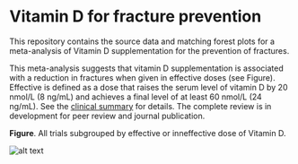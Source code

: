 Vitamin D for fracture prevention
=================================

This repository contains the source data and matching forest plots for a meta-analysis of Vitamin D supplementation for the prevention of fractures.

This meta-analysis suggests that vitamin D supplementation is associated with a reduction in fractures when given in effective doses (see Figure). Effective is defined as a dose that raises the serum level of vitamin D by 20 nmol/L (8 ng/mL) and achieves a final level of at least 60 nmol/L (24 ng/mL). See the [clinical summary](https://github.com/badgettrg/Vitamin-D-for-fracture-prevention/wiki/Clinical-summary) for details. The complete review is in development for peer review and journal publication.

**Figure**. All trials subgrouped by effective or inneffective dose of Vitamin D. 

![alt text](https://raw.github.com/badgettrg/Vitamin-D-for-fracture-prevention/master/forest%20plots/all%20trials%20subgrouped%20by%20effective%20dose%20of%20vitamin%20D.png "Principle results")


